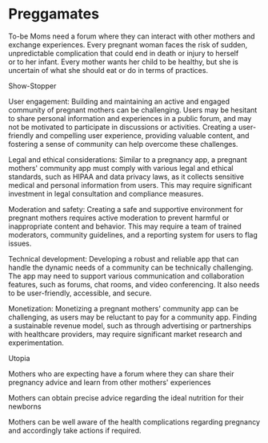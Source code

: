 # Preggamates
To-be Moms need a forum where they can interact with other mothers and exchange experiences.
Every pregnant woman faces the risk of sudden, unpredictable complication that could end in death or injury to herself or to her infant.
Every mother wants her child to be healthy, but she is uncertain of what she should eat or do in terms of practices. 

Show-Stopper

User engagement: Building and maintaining an active and engaged community of pregnant mothers can be challenging. Users may be hesitant to share personal information and experiences in a public forum, and may not be motivated to participate in discussions or activities. Creating a user-friendly and compelling user experience, providing valuable content, and fostering a sense of community can help overcome these challenges.

Legal and ethical considerations: Similar to a pregnancy app, a pregnant mothers' community app must comply with various legal and ethical standards, such as HIPAA and data privacy laws, as it collects sensitive medical and personal information from users. This may require significant investment in legal consultation and compliance measures.

Moderation and safety: Creating a safe and supportive environment for pregnant mothers requires active moderation to prevent harmful or inappropriate content and behavior. This may require a team of trained moderators, community guidelines, and a reporting system for users to flag issues.

Technical development: Developing a robust and reliable app that can handle the dynamic needs of a community can be technically challenging. The app may need to support various communication and collaboration features, such as forums, chat rooms, and video conferencing. It also needs to be user-friendly, accessible, and secure.

Monetization: Monetizing a pregnant mothers' community app can be challenging, as users may be reluctant to pay for a community app. Finding a sustainable revenue model, such as through advertising or partnerships with healthcare providers, may require significant market research and experimentation.

Utopia

Mothers who are expecting have a forum where they can share their pregnancy advice and learn from other mothers' experiences

Mothers can obtain precise advice regarding the ideal nutrition for their newborns

Mothers can be well aware of the health complications regarding pregnancy and accordingly take actions if required. 


